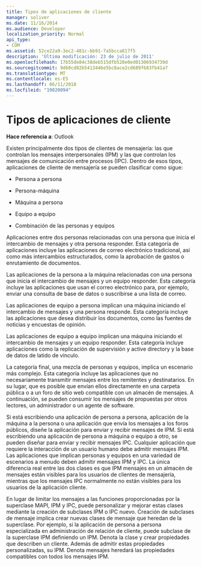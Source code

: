 ```yaml
---
title: Tipos de aplicaciones de cliente
manager: soliver
ms.date: 11/16/2014
ms.audience: Developer
localization_priority: Normal
api_type:
- COM
ms.assetid: 52ce22a9-3ec2-481c-bb91-7a5bcca817f5
description: 'Última modificación: 23 de julio de 2011'
ms.openlocfilehash: 17b55de84c38deb515dfb528e0ed01306934739d
ms.sourcegitcommit: 9d60cd82b5413446e5bc8ace2cd689f683fb41a7
ms.translationtype: MT
ms.contentlocale: es-ES
ms.lasthandoff: 06/11/2018
ms.locfileid: "19820894"
---
```

# <a name="types-of-client-applications"></a>Tipos de aplicaciones de cliente

  
  
**Hace referencia a**: Outlook 
  
Existen principalmente dos tipos de clientes de mensajería: las que controlan los mensajes interpersonales (IPM) y las que controlan los mensajes de comunicación entre procesos (IPC). Dentro de esos tipos, aplicaciones de cliente de mensajería se pueden clasificar como sigue:
  
- Persona a persona
    
- Persona-máquina
    
- Máquina a persona
    
- Equipo a equipo
    
- Combinación de las personas y equipos
    
Aplicaciones entre dos personas relacionadas con una persona que inicia el intercambio de mensajes y otra persona responder. Esta categoría de aplicaciones incluye las aplicaciones de correo electrónico tradicional, así como más intercambios estructurados, como la aprobación de gastos o enrutamiento de documentos.
  
Las aplicaciones de la persona a la máquina relacionadas con una persona que inicia el intercambio de mensajes y un equipo responder. Esta categoría incluye las aplicaciones que usan el correo electrónico para, por ejemplo, enviar una consulta de base de datos o suscribirse a una lista de correo.
  
Las aplicaciones de equipo a persona implican una máquina iniciando el intercambio de mensajes y una persona responde. Esta categoría incluye las aplicaciones que desea distribuir los documentos, como las fuentes de noticias y encuestas de opinión.
  
Las aplicaciones de equipo a equipo implican una máquina iniciando el intercambio de mensajes y un equipo responder. Esta categoría incluye aplicaciones como la replicación de supervisión y active directory y la base de datos de latido de vínculo.
  
La categoría final, una mezcla de personas y equipos, implica un escenario más complejo. Esta categoría incluye las aplicaciones que no necesariamente transmitir mensajes entre los remitentes y destinatarios. En su lugar, que es posible que envían ellos directamente en una carpeta pública o a un foro de sitio web compatible con un almacén de mensajes. A continuación, se pueden consumir los mensajes de propuestas por otros lectores, un administrador o un agente de software.
  
Si está escribiendo una aplicación de persona a persona, aplicación de la máquina a la persona o una aplicación que envía los mensajes a los foros públicos, diseñe la aplicación para enviar y recibir mensajes de IPM. Si está escribiendo una aplicación de persona a máquina o equipo a otro, se pueden diseñar para enviar y recibir mensajes IPC. Cualquier aplicación que requiere la interacción de un usuario humano debe admitir mensajes IPM. Las aplicaciones que implican personas y equipos en una variedad de escenarios a menudo deben admitir mensajes IPM y IPC. La única diferencia real entre las dos clases es que IPM mensajes en un almacén de mensajes están visibles para los usuarios de clientes de mensajería, mientras que los mensajes IPC normalmente no están visibles para los usuarios de la aplicación cliente. 
  
En lugar de limitar los mensajes a las funciones proporcionadas por la superclase MAPI, IPM y IPC, puede personalizar y mejorar estas clases mediante la creación de subclases IPM o IPC nuevo. Creación de subclases de mensaje implica crear nuevas clases de mensaje que heredan de la superclase. Por ejemplo, si la aplicación de persona a persona especializada en administración de relación de cliente, puede subclase de la superclase IPM definiendo un IPM. Denota la clase y crear propiedades que describen un cliente. Además de admitir estas propiedades personalizadas, su IPM. Denota mensajes heredará las propiedades compatibles con todos los mensajes IPM.
  

